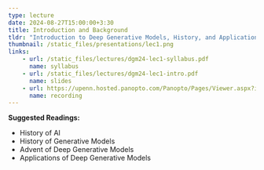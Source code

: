 ```yaml
---
type: lecture
date: 2024-08-27T15:00:00+3:30
title: Introduction and Background 
tldr: "Introduction to Deep Generative Models, History, and Applications"
thumbnail: /static_files/presentations/lec1.png
links: 
    - url: /static_files/lectures/dgm24-lec1-syllabus.pdf
      name: syllabus
    - url: /static_files/lectures/dgm24-lec1-intro.pdf
      name: slides
    - url: https://upenn.hosted.panopto.com/Panopto/Pages/Viewer.aspx?id=97ea5cf8-d437-499c-a36b-b1de0181da82
      name: recording
---
```

**Suggested Readings:**
- History of AI
- History of Generative Models
- Advent of Deep Generative Models
- Applications of Deep Generative Models